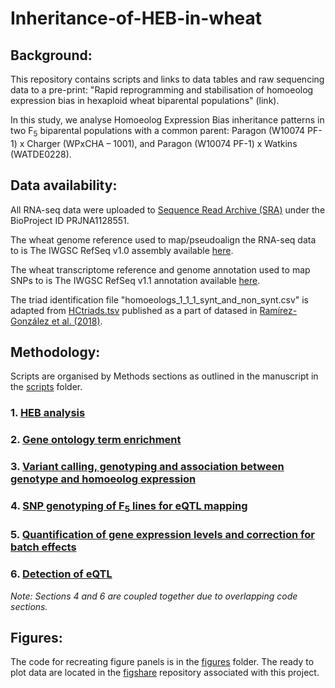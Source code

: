 # Inheritance-of-HEB-in-wheat

## Background:

This repository contains scripts and links to data tables and raw sequencing data to a pre-print: "Rapid reprogramming and stabilisation of homoeolog expression bias in hexaploid wheat biparental populations" (link).

In this study, we analyse Homoeolog Expression Bias inheritance patterns in two F<sub>5</sub> biparental populations with a common parent: Paragon (W10074 PF-1) x Charger (WPxCHA – 1001), and Paragon (W10074 PF-1) x Watkins (WATDE0228).


## Data availability:

All RNA-seq data were uploaded to [Sequence Read Archive (SRA)](https://www.ncbi.nlm.nih.gov/sra) under the BioProject ID PRJNA1128551.

The wheat genome reference used to map/pseudoalign the RNA-seq data to is The IWGSC RefSeq v1.0 assembly available [here](https://urgi.versailles.inra.fr/download/iwgsc/IWGSC_RefSeq_Assemblies/v1.0/). 

The wheat transcriptome reference and genome annotation used to map SNPs to is The IWGSC RefSeq v1.1 annotation available [here](https://urgi.versailles.inra.fr/download/iwgsc/IWGSC_RefSeq_Annotations/v1.1/).

The triad identification file "homoeologs_1_1_1_synt_and_non_synt.csv" is adapted from [HCtriads.tsv](https://opendata.earlham.ac.uk/wheat/under_license/toronto/Ramirez-Gonzalez_etal_2018-06025-Transcriptome-Landscape/data/TablesForExploration/) published as a part of datased in [Ramírez-González et al. (2018)](https://www.science.org/doi/full/10.1126/science.aar6089).

## Methodology:

Scripts are organised by Methods sections as outlined in the manuscript in the [scripts](scripts/) folder.


  ### 1. [HEB analysis](scripts/HEB/)


  ### 2. [Gene ontology term enrichment](scripts/Gene%20ontology%20term%20enrichment/)


  ### 3. [Variant calling, genotyping and association between genotype and homoeolog expression](scripts/Variant%20calling,%20genotyping%20and%20association%20between%20genotype%20and%20homoeolog%20expression/)

  
  ### 4. [SNP genotyping of F<sub>5</sub> lines for eQTL mapping](scripts/SNP%20genotyping%20and%20Detection%20of%20eQTL/)


  ### 5. [Quantification of gene expression levels and correction for batch effects](scripts/Quantification%20of%20gene%20expression%20levels%20and%20correction%20for%20batch%20effects/)


  ### 6. [Detection of eQTL](scripts/SNP%20genotyping%20and%20Detection%20of%20eQTL/)

_Note: Sections 4 and 6 are coupled together due to overlapping code sections._

## Figures:

The code for recreating figure panels is in the [figures](figures/) folder. The ready to plot data are located in the [figshare](https://figshare.com/projects/Reprogramming_and_stabilisation_of_homoeolog_expression_bias_in_hexaploid_wheat_biparental_populations/214495) repository associated with this project.
